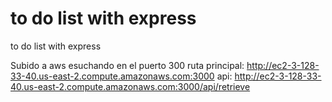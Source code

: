 # to do list with express
to do list with express

Subido a aws esuchando en el puerto 300
ruta principal:
  http://ec2-3-128-33-40.us-east-2.compute.amazonaws.com:3000
api:
  http://ec2-3-128-33-40.us-east-2.compute.amazonaws.com:3000/api/retrieve
